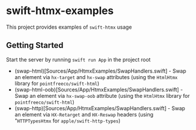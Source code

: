 # swift-htmx-examples

This project provides examples of `swift-htmx` usage

## Getting Started

Start the server by running `swift run App` in the project root

- (swap-html)[Sources/App/HtmxExamples/SwapHandlers.swift] - Swap an element via `hx-target` and `hx-swap` attributes (using the `HtmlHtmx` library for `pointfreeco/swift-html`)
- (swap-html-oob)[Sources/App/HtmxExamples/SwapHandlers.swift] - Swap an element via `hx-swap-oob` attribute (using the `HtmlHtmx` library for `pointfreeco/swift-html`)
- (swap-http)[Sources/App/HtmxExamples/SwapHandlers.swift] - Swap an element via `HX-Retarget` and `HX-Reswap` headers (using "`HTTPTypesHtmx` for `apple/swift-http-types`)
